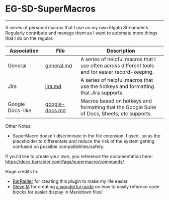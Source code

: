 # EG-SD-SuperMacros
---
A series of personal macros that I use on my own Elgato Streamdeck. Regularly contribute and manage them as I want to automate more things that I do on the regular.

| Association | File | Description |
| ----------- | ----------- | ----------- |
| General | [general.md](general.md) | A series of helpful macros that I use often across different tools and for easier record-keeping. |
| Jira | [jira.md](jira.md) | A series of helpful macros that use the hotkeys and formatting that Jira supports. |
| Google Docs-like | [google-docs.md](google-docs.md) | Macros based on hotkeys and formatting that the Google Suite of Docs, Sheets, etc supports. |

Other Notes:
- SuperMacro doesn't discriminate in the file extension. I used `.sm` as the placeholder to differentate and reduce the risk of the system getting confused on possible compatibilities/safety.

If you'd like to create your own, you reference the documentation here: https://docs.barraider.com/faqs/supermacro/commands/

Huge credits to:
- [BarRaider](https://github.com/BarRaider) for creating this plugin to make my life easier
- [Steve M](https://github.com/stevemar/code-reference-in-readme) for creating [a wonderful guide](https://www.stevemar.net/github-code-in-readme/) on how to easily refernce code blocks for easier display in Markdown files!
